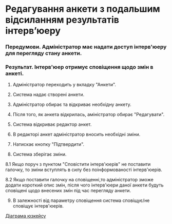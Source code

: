 # Редагування анкети з подальшим відсиланням результатів інтерв’юеру

### Передумови. Адміністратор має надати доступ інтерв'юеру для перегляду стану анкети.

### Результат. Інтерв'юер отримує сповіщення щодо змін в анкеті.

1. Адміністратор переходить у вкладку "Анкети".

2. Система надає створені анкети.

3. Адміністратор обирає та відкриває необхідну анкету.

4. Після того, як анкета відкрилась, аміністратор обирає "Редагувати".

5. Система відкриває редактор анкет.

6. В редакторі анкет адміністратор вносить необхідні зміни.

7. Натискає кнопку "Підтвердити".

8. Система зберігає зміни.

8.1 Якщо поруч з пунктом "Сповістити інтерв'юерів" не поставити галочку, то зміни вступлять в силу без поінформованості інтерв'юерів. 

8.2 Якщо поставити галочку на сповіщенні,то адміністратор зможе додати короткий опис змін, після чого інтерв'юери даної анкети будуть сповіщені щодо внесених змін під час перегляду анкети.  

9. В залежності від параметру сповіщення система сповіщує/не сповіщує інтерв'юерів.

[Діаграма юзкейсу](https://github.com/ip-85/System-Dynamics/blob/master/Doc/UMLDiagrams/scenarios/admin/Diagrams/UC3%20-%20Forms%20Editing.md)
